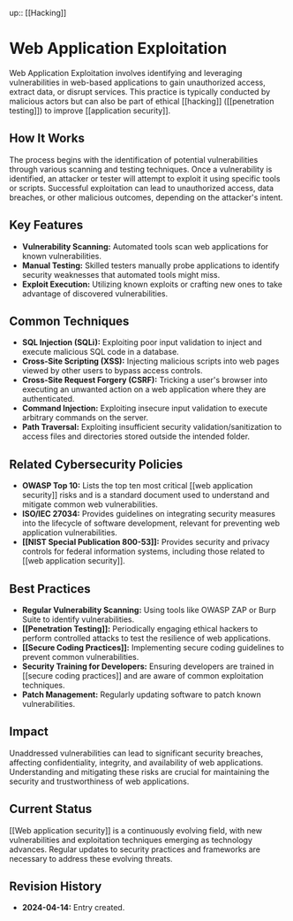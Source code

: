 up:: [[Hacking]]
# Web Application Exploitation

Web Application Exploitation involves identifying and leveraging vulnerabilities in web-based applications to gain unauthorized access, extract data, or disrupt services. This practice is typically conducted by malicious actors but can also be part of ethical [[hacking]] ([[penetration testing]]) to improve [[application security]].

## How It Works

The process begins with the identification of potential vulnerabilities through various scanning and testing techniques. Once a vulnerability is identified, an attacker or tester will attempt to exploit it using specific tools or scripts. Successful exploitation can lead to unauthorized access, data breaches, or other malicious outcomes, depending on the attacker's intent.

## Key Features

- **Vulnerability Scanning:** Automated tools scan web applications for known vulnerabilities.
- **Manual Testing:** Skilled testers manually probe applications to identify security weaknesses that automated tools might miss.
- **Exploit Execution:** Utilizing known exploits or crafting new ones to take advantage of discovered vulnerabilities.

## Common Techniques

- **SQL Injection (SQLi):** Exploiting poor input validation to inject and execute malicious SQL code in a database.
- **Cross-Site Scripting (XSS):** Injecting malicious scripts into web pages viewed by other users to bypass access controls.
- **Cross-Site Request Forgery (CSRF):** Tricking a user's browser into executing an unwanted action on a web application where they are authenticated.
- **Command Injection:** Exploiting insecure input validation to execute arbitrary commands on the server.
- **Path Traversal:** Exploiting insufficient security validation/sanitization to access files and directories stored outside the intended folder.

## Related Cybersecurity Policies

- **OWASP Top 10:** Lists the top ten most critical [[web application security]] risks and is a standard document used to understand and mitigate common web vulnerabilities.
- **ISO/IEC 27034:** Provides guidelines on integrating security measures into the lifecycle of software development, relevant for preventing web application vulnerabilities.
- **[[NIST Special Publication 800-53]]:** Provides security and privacy controls for federal information systems, including those related to [[web application security]].

## Best Practices

- **Regular Vulnerability Scanning:** Using tools like OWASP ZAP or Burp Suite to identify vulnerabilities.
- **[[Penetration Testing]]:** Periodically engaging ethical hackers to perform controlled attacks to test the resilience of web applications.
- **[[Secure Coding Practices]]:** Implementing secure coding guidelines to prevent common vulnerabilities.
- **Security Training for Developers:** Ensuring developers are trained in [[secure coding practices]] and are aware of common exploitation techniques.
- **Patch Management:** Regularly updating software to patch known vulnerabilities.

## Impact

Unaddressed vulnerabilities can lead to significant security breaches, affecting confidentiality, integrity, and availability of web applications. Understanding and mitigating these risks are crucial for maintaining the security and trustworthiness of web applications.

## Current Status

[[Web application security]] is a continuously evolving field, with new vulnerabilities and exploitation techniques emerging as technology advances. Regular updates to security practices and frameworks are necessary to address these evolving threats.

## Revision History

- **2024-04-14:** Entry created.